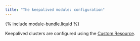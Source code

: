 ```yaml
---
title: "The keepalived module: configuration"
---
```


{% include module-bundle.liquid %}

Keepalived clusters are configured using the [Custom Resource](cr.html).
